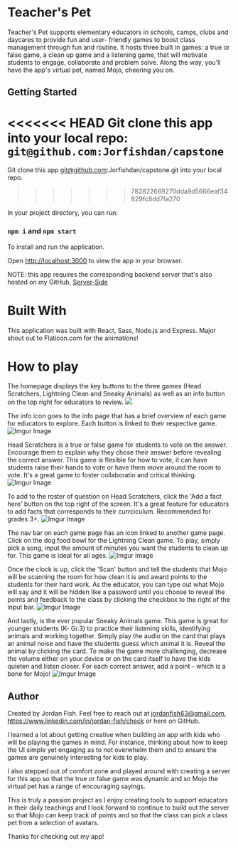 
# Teacher's Pet

Teacher's Pet supports elementary educators in schools, camps, clubs and daycares to provide fun and user- friendly games to boost class management through fun and routine. It hosts three built in games: a true or false game, a clean up game and a listening game, that will motivate students to engage, collaborate and problem solve. Along the way, you'll have the app's virtual pet, named Mojo, cheering you on.


## Getting Started

<<<<<<< HEAD
Git clone this app into your local repo: `` git@github.com:Jorfishdan/capstone``
=======
Git clone this app git@github.com:Jorfishdan/capstone.git into your local repo.
>>>>>>> 782822669270dda9d5666eaf34829fc8dd7fa270

In your project directory, you can run:

### `npm i` and `npm start`
To install and run the application.  

Open [http://localhost:3000](http://localhost:3000) to view the app in your browser.

NOTE: this app requires the corresponding backend server that's also hosted on my GitHub, [Server-Side]("https://github.com/Jorfishdan/capstone-teachers-pet-backend") 


# Built With

This application was built with React, Sass, Node.js and Express. Major shout out to Flaticon.com for the animations! 

# How to play
The homepage displays the key buttons to the three games (Head Scratchers, Lightning Clean and Sneaky Animals) as well as an info button on the top right for educators to review.
![](https://imgur.com/rDhhvsp.jpg)

The info icon goes to the info page that has a brief overview of each game for educators to explore. Each button is linked to their respective game. 
![Imgur Image](https://imgur.com/bdBlVef.jpg)

Head Scratchers is a true or false game for students to vote on the answer. Encourage them to explain why they chose their answer before revealing the correct answer. This game is flexible for how to vote, it can have students raise their hands to vote or have them move around the room to vote. It's a great game to foster collaboratio and critical thinking.
![Imgur Image](https://imgur.com/lI5zoYi.jpg)

To add to the roster of question on Head Scratchers, click the 'Add a fact here' button on the top right of the screen. It's a great feature for educators to add facts that corresponds to their currciculum. Recommended for grades 3+.
![Imgur Image](https://imgur.com/NFHAo4e.jpg)

The nav bar on each game page has an icon linked to another game page. Click on the dog food bowl for the Lightning Clean game. To play, simply pick a song, input the amount of minutes you want the students to clean up for. This game is ideal for all ages.
![Imgur Image](https://imgur.com/yeS9XiO.jpg)

Once the clock is up, click the 'Scan' button and tell the students that Mojo will be scanning the room for how clean it is and award points to the students for their hard work. As the educator, you can type out what Mojo will say and it will be hidden like a password until you choose to reveal the points and feedback to the class by clicking the checkbox to the right of the input bar. 
![Imgur Image](https://imgur.com/XPKF8Uo.jpg)

And lastly, is the ever popular Sneaky Animals game. This game is great for younger students (K- Gr.3) to practice their listening skills, identifying animals and working together. Simply play the audio on the card that plays an animal noise and have the students guess which animal it is. Reveal the animal by clicking the card. To make the game more challenging, decrease the volume either on your device or on the card itself to have the kids quieten and listen closer. For each correct answer, add a point - which is a bone for Mojo!
![Imgur Image](https://imgur.com/BG3RDMx.jpg)


## Author

Created by Jordan Fish. Feel free to reach out at jordanfish63@gmail.com, https://www.linkedin.com/in/jordan-fish/check or here on GitHub.

I learned a lot about getting creative when building an app with kids who will be playing the games in mind. For instance, thinking about how to keep the UI simple yet engaging as to not overwhelm them and to ensure the games are genuinely interesting for kids to play. 

I also stepped out of comfort zone and played around with creating a server for this app so that the true or false game was dynamic and so Mojo the virtual pet has a range of encouraging sayings. 

This is truly a passion project as I enjoy creating tools to support educators in their daily teachings and I look forward to continue to build out the server so that Mojo can keep track of points and so that the class can pick a class pet from a selection of avatars.

Thanks for checking out my app!



